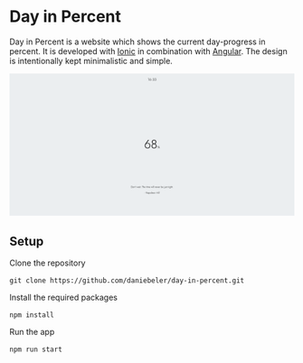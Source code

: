 # Day in Percent
Day in Percent is a website which shows the current day-progress in percent. It is developed with [Ionic](https://ionicframework.com) in combination with [Angular](https://angular.io). The design is intentionally kept minimalistic and simple.

![Screenshot of app](https://github.com/daniebeler/day-in-percent/blob/b39dc4e816ee4a7bf8981b6dda28fd00257cd1e8/src/assets/images/screenshot.png)


## Setup

Clone the repository

```
git clone https://github.com/daniebeler/day-in-percent.git
```

Install the required packages

```
npm install
```

Run the app

```
npm run start
```

